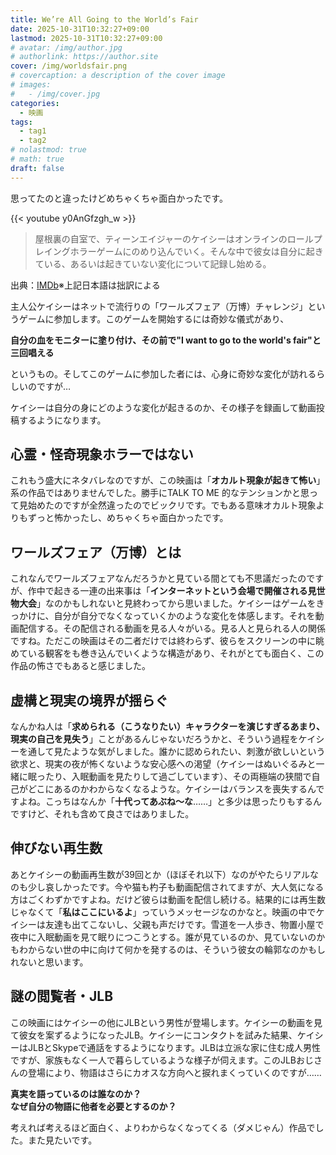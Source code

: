 ```yaml
---
title: We’re All Going to the World’s Fair
date: 2025-10-31T10:32:27+09:00
lastmod: 2025-10-31T10:32:27+09:00
# avatar: /img/author.jpg
# authorlink: https://author.site
cover: /img/worldsfair.png
# covercaption: a description of the cover image
# images:
#   - /img/cover.jpg
categories:
  - 映画
tags:
  - tag1
  - tag2
# nolastmod: true
# math: true
draft: false
---
```


思ってたのと違ったけどめちゃくちゃ面白かったです。

<!--more-->

{{< youtube y0AnGfzgh_w >}}

>屋根裏の自室で、ティーンエイジャーのケイシーはオンラインのロールプレイングホラーゲームにのめり込んでいく。そんな中で彼女は自分に起きている、あるいは起きていない変化について記録し始める。

出典：[IMDb](https://www.imdb.com/title/tt13648224/)※上記日本語は拙訳による

主人公ケイシーはネットで流行りの「ワールズフェア（万博）チャレンジ」というゲームに参加します。このゲームを開始するには奇妙な儀式があり、

**自分の血をモニターに塗り付け、その前で"I want to go to the world's fair"と三回唱える**

というもの。そしてこのゲームに参加した者には、心身に奇妙な変化が訪れるらしいのですが…

ケイシーは自分の身にどのような変化が起きるのか、その様子を録画して動画投稿するようになります。


## 心霊・怪奇現象ホラーではない

これもう盛大にネタバレなのですが、この映画は「**オカルト現象が起きて怖い**」系の作品ではありませんでした。勝手にTALK TO ME 的なテンションかと思って見始めたのですが全然違ったのでビックリです。でもある意味オカルト現象よりもずっと怖かったし、めちゃくちゃ面白かったです。

## ワールズフェア（万博）とは

これなんでワールズフェアなんだろうかと見ている間とても不思議だったのですが、作中で起きる一連の出来事は「**インターネットという会場で開催される見世物大会**」なのかもしれないと見終わってから思いました。ケイシーはゲームをきっかけに、自分が自分でなくなっていくかのような変化を体感します。それを動画配信する。その配信される動画を見る人々がいる。見る人と見られる人の関係ですね。ただこの映画はその二者だけでは終わらず、彼らをスクリーンの中に眺めている観客をも巻き込んでいくような構造があり、それがとても面白く、この作品の怖さでもあると感じました。

## 虚構と現実の境界が揺らぐ

なんかね人は「**求められる（こうなりたい）キャラクターを演じすぎるあまり、現実の自己を見失う**」ことがあるんじゃないだろうかと、そういう過程をケイシーを通して見たような気がしました。誰かに認められたい、刺激が欲しいという欲求と、現実の夜が怖くないような安心感への渇望（ケイシーはぬいぐるみと一緒に眠ったり、入眠動画を見たりして過ごしています）、その両極端の狭間で自己がどこにあるのかわからなくなるような。ケイシーはバランスを喪失するんですよね。こっちはなんか「**十代ってあぶね〜な**……」と多少は思ったりもするんですけど、それも含めて良さではありました。

## 伸びない再生数

あとケイシーの動画再生数が39回とか（ほぼそれ以下）なのがやたらリアルなのも少し哀しかったです。今や猫も杓子も動画配信されてますが、大人気になる方はごくわずかですよね。だけど彼らは動画を配信し続ける。結果的には再生数じゃなくて「**私はここにいるよ**」っていうメッセージなのかなと。映画の中でケイシーは友達も出てこないし、父親も声だけです。雪道を一人歩き、物置小屋で夜中に入眠動画を見て眠りにつこうとする。誰が見ているのか、見ていないのかもわからない世の中に向けて何かを発するのは、そういう彼女の輪郭なのかもしれないと思います。

## 謎の閲覧者・JLB

この映画にはケイシーの他にJLBという男性が登場します。ケイシーの動画を見て彼女を案ずるようになったJLB。ケイシーにコンタクトを試みた結果、ケイシーはJLBとSkypeで通話をするようになります。JLBは立派な家に住む成人男性ですが、家族もなく一人で暮らしているような様子が伺えます。このJLBおじさんの登場により、物語はさらにカオスな方向へと捩れまくっていくのですが……

**真実を語っているのは誰なのか？**  
**なぜ自分の物語に他者を必要とするのか？**

考えれば考えるほど面白く、よりわからなくなってくる（ダメじゃん）作品でした。また見たいです。
